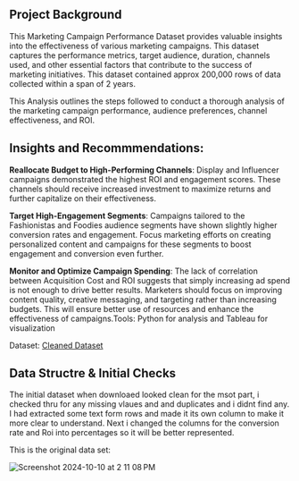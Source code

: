 ## Project Background

This Marketing Campaign Performance Dataset provides valuable insights into the effectiveness of various marketing campaigns. This dataset captures the performance metrics, target audience, duration, channels used, and other essential factors that contribute to the success of marketing initiatives. This dataset contained approx 200,000 rows of data collected within a span of 2 years.

This Analysis outlines the steps followed to conduct a thorough analysis of the marketing campaign performance, audience preferences, channel effectiveness, and ROI.

## Insights and Recommmendations:

**Reallocate Budget to High-Performing Channels**:
Display and Influencer campaigns demonstrated the highest ROI and engagement scores. These channels should receive increased investment to maximize returns and further capitalize on their effectiveness.

**Target High-Engagement Segments**:
Campaigns tailored to the Fashionistas and Foodies audience segments have shown slightly higher conversion rates and engagement. Focus marketing efforts on creating personalized content and campaigns for these segments to boost engagement and conversion even further.

**Monitor and Optimize Campaign Spending**:
The lack of correlation between Acquisition Cost and ROI suggests that simply increasing ad spend is not enough to drive better results. Marketers should focus on improving content quality, creative messaging, and targeting rather than increasing budgets. This will ensure better use of resources and enhance the effectiveness of campaigns.Tools: Python for analysis and Tableau for visualization 

Dataset: [Cleaned Dataset](https://github.com/user-attachments/files/17333062/Cleaned_Marketing_dataset.xlsx)


## Data Structre & Initial Checks 

The initial dataset when downloaed looked clean for the msot part, i checked thru for any missing vlaues and and duplicates and i didnt find any. I had extracted some text form rows and made it its own column to make it more clear to understand. Next i changed the columns for the conversion rate and Roi into percentages so it will be better represented.

This is the original data set:

![Screenshot 2024-10-10 at 2 11 08 PM](https://github.com/user-attachments/assets/d3e012ad-f59c-47be-8b13-9f3735910227)






